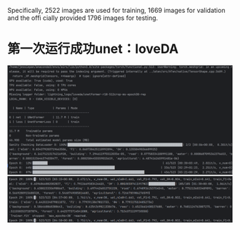  Specifically, 2522 
images are used for training, 1669 images for validation and the offi
cially provided 1796 images for testing.

# 第一次运行成功unet：loveDA
![alt text](image.png)
![alt text](image-1.png)